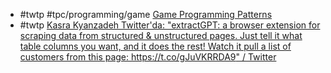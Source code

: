 - #twtp #tpc/programming/game [Game Programming Patterns](https://gameprogrammingpatterns.com/)
- #twtp [Kasra Kyanzadeh Twitter'da: "extractGPT: a browser extension for scraping data from structured &amp; unstructured pages. Just tell it what table columns you want, and it does the rest! Watch it pull a list of customers from this page: https://t.co/gJuVKRRDA9" / Twitter](https://twitter.com/kasrak/status/1624515411973922816)